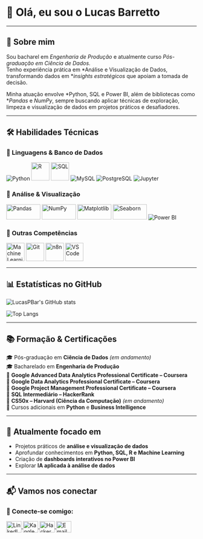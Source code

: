 # 👋 Olá, eu sou o Lucas Barretto

---

## 🚀 Sobre mim  

Sou bacharel em *Engenharia de Produção* e atualmente curso *Pós-graduação em Ciência de Dados*.  
Tenho experiência prática em *Análise e Visualização de Dados, transformando dados em **insights estratégicos* que apoiam a tomada de decisão.  

Minha atuação envolve *Python, SQL e Power BI, além de bibliotecas como **Pandas* e *NumPy*, sempre buscando aplicar técnicas de exploração, limpeza e visualização de dados em projetos práticos e desafiadores.  

---

## 🛠️ Habilidades Técnicas

### 🔹 Linguagens & Banco de Dados
<p align="left">
  <img src="https://img.icons8.com/color/48/000000/python.png" alt="Python"/>
  <img src="https://www.r-project.org/logo/Rlogo.png" alt="R" width="48" height="48"/>
  <img src="https://img.icons8.com/external-flat-juicy-fish/60/000000/external-sql-coding-and-development-flat-flat-juicy-fish.png" alt="SQL" width="48" height="48"/>
  <img src="https://img.icons8.com/color/48/000000/mysql-logo.png" alt="MySQL"/>
  <img src="https://img.icons8.com/color/48/000000/postgreesql.png" alt="PostgreSQL"/>
  <img src="https://img.icons8.com/fluency/48/000000/jupyter.png" alt="Jupyter"/>
</p>

### 🔹 Análise & Visualização
<p align="left">
  <img src="https://upload.wikimedia.org/wikipedia/commons/e/ed/Pandas_logo.svg" alt="Pandas" width="90" height="40"/>
  <img src="https://upload.wikimedia.org/wikipedia/commons/1/1a/NumPy_logo.svg" alt="NumPy" width="90" height="40"/>
  <img src="https://matplotlib.org/_static/logo2_compressed.svg" alt="Matplotlib" width="90" height="40"/>
  <img src="https://seaborn.pydata.org/_static/logo-wide-lightbg.svg" alt="Seaborn" width="90" height="40"/>
  <img src="https://img.icons8.com/color/48/000000/power-bi.png" alt="Power BI"/>
</p>

### 🔹 Outras Competências
<p align="left">
  <img src="https://img.icons8.com/color/48/000000/artificial-intelligence.png" alt="Machine Learning" width="48" height="48"/>
  <img src="https://img.icons8.com/color/48/000000/git.png" alt="Git" width="48" height="48"/>
  <img src="https://n8n.io/favicon-32x32.png" alt="n8n" width="48" height="48"/>
  <img src="https://img.icons8.com/color/48/000000/visual-studio-code-2019.png" alt="VSCode" width="48" height="48"/>
</p>



---

## 📊 Estatísticas no GitHub

<!-- Estatísticas de contribuição -->
![LucasPBar's GitHub stats](https://github-readme-stats.vercel.app/api?username=LucasPBar&show_icons=true&theme=dark&include_all_commits=true)

<!-- Linguagens mais usadas -->
![Top Langs](https://github-readme-stats.vercel.app/api/top-langs/?username=LucasPBar&langs_count=8&theme=dark&include_all_commits=true)

</div>

---

## 📚 Formação & Certificações  

🎓 Pós-graduação em **Ciência de Dados** *(em andamento)*  
🎓 Bacharelado em **Engenharia de Produção**  
📜 **Google Advanced Data Analytics Professional Certificate – Coursera**  
📜 **Google Data Analytics Professional Certificate – Coursera**  
📜 **Google Project Management Professional Certificate – Coursera**  
📜 **SQL Intermediário – HackerRank**  
📜 **CS50x – Harvard (Ciência da Computação)** *(em andamento)*  
📜 Cursos adicionais em **Python** e **Business Intelligence**  

---

## 🌱 Atualmente focado em  

- Projetos práticos de **análise e visualização de dados**  
- Aprofundar conhecimentos em **Python, SQL, R e Machine Learning**  
- Criação de **dashboards interativos no Power BI**  
- Explorar **IA aplicada à análise de dados**  

---

## 📬 Vamos nos conectar

<h3 align="left">📡 Conecte-se comigo:</h3>
<p align="left">
  <a href="https://www.linkedin.com/in/lucaspimentabarretto/" target="_blank">
    <img align="center" src="https://raw.githubusercontent.com/rahuldkjain/github-profile-readme-generator/master/src/images/icons/Social/linked-in-alt.svg" alt="LinkedIn" height="30" width="40" />
  </a>
  <a href="https://www.kaggle.com/lucaspbarretto" target="_blank">
    <img align="center" src="https://raw.githubusercontent.com/rahuldkjain/github-profile-readme-generator/master/src/images/icons/Social/kaggle.svg" alt="Kaggle" height="30" width="40" />
  </a>
  <a href="https://www.hackerrank.com/lucaspimenta1805" target="_blank">
    <img align="center" src="https://raw.githubusercontent.com/rahuldkjain/github-profile-readme-generator/master/src/images/icons/Social/hackerrank.svg" alt="HackerRank" height="30" width="40" />
  </a>
  <a href="mailto:lucaspimenta1805@gmail.com" target="_blank">
    <img align="center" src="https://cdn-icons-png.flaticon.com/512/732/732200.png" alt="Email" height="30" width="40" />
  </a>
</p>

